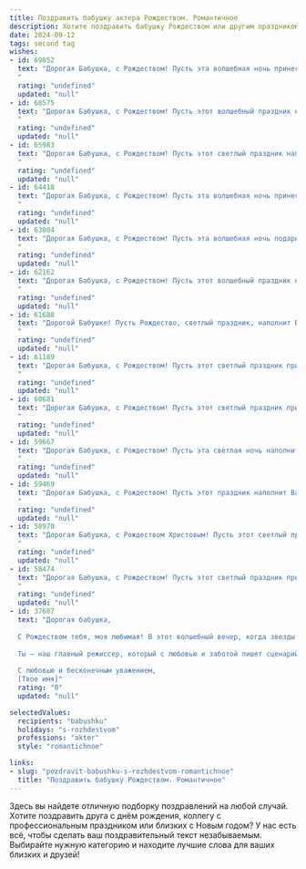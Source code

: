 ```yaml
---
title: Поздравить бабушку актера Рождеством. Романтичное
description: Хотите поздравить бабушку Рождеством или другим праздником? Наш ИИ создаст незабываемое поздравление, а вы обязательно выделитесь среди других.  
date: 2024-09-12
tags: second tag
wishes:
- id: 69852
  text: "Дорогая Бабушка, с Рождеством! Пусть эта волшебная ночь принесет тебе покой, радость и свет. Ты, как истинная актриса, играешь главную роль в нашей жизни, наполняя ее теплом и любовью. Желаю тебе сказочного праздника и исполнения всех желаний!
  "
  rating: "undefined"
  updated: "null"
- id: 68575
  text: "Дорогая Бабушка, с Рождеством! Пусть этот волшебный праздник наполнит вашу жизнь светом, теплом и любовью, как праздничная сцена, на которой вы всегда играете главную роль. Желаю вам душевного спокойствия, крепкого здоровья и самых ярких мгновений в  прекрасном театре жизни!
  "
  rating: "undefined"
  updated: "null"
- id: 65983
  text: "Дорогая Бабушка, с Рождеством! Пусть этот светлый праздник наполнит твой дом теплом, уютом и любовью, а твоя душа будет согрета волшебством сказочных рождественских мгновений. Пусть твое сердце, как сцена, всегда будет открыто для новых ролей, а жизнь -  прекрасной постановкой, где ты, как истинная актриса, играешь главную роль с блеском и талантом!
  "
  rating: "undefined"
  updated: "null"
- id: 64418
  text: "Дорогая Бабушка, с Рождеством! Пусть эта волшебная ночь принесет тебе свет и радость, а твоя душа будет наполнена таким же теплом, что и твоя любовь к искусству и сцене. Желаю тебе много счастливых моментов, улыбок и, конечно же, новых ролей, которые подарят тебе незабываемые эмоции и овации благодарных зрителей.
  "
  rating: "undefined"
  updated: "null"
- id: 63004
  text: "Дорогая Бабушка, с Рождеством! Пусть эта волшебная ночь подарит тебе мир, любовь и свет, как те, что всегда сияют в твоих глазах. Пусть твои дни будут полны радости и тепла, а все твои мечты сбудутся на этой праздничной сцене жизни. С любовью!
  "
  rating: "undefined"
  updated: "null"
- id: 62162
  text: "Дорогая Бабушка, с Рождеством! Пусть этот волшебный праздник наполнит Ваш дом теплом, любовью и светом, как сияние праздничной звезды. Желаю Вам здоровья, душевного спокойствия и исполнения всех желаний. Пусть Ваша жизнь, как прекрасная театральная постановка, будет полна ярких моментов, трогательных сцен и счастливых финалов!
  "
  rating: "undefined"
  updated: "null"
- id: 61688
  text: "Дорогой Бабушке! Пусть Рождество, светлый праздник, наполнит Ваши дни теплым светом, как лучи солнца на сцене, где Вы так великолепно играли свою жизнь. Пусть в Вашем сердце всегда горит огонь творческого вдохновения, а душа останется такой же юной и прекрасной, как в самые первые дни Вашей актерской карьеры.
  "
  rating: "undefined"
  updated: "null"
- id: 61189
  text: "Дорогая Бабушка, с Рождеством! Пусть этот светлый праздник принесет в твою жизнь столько же тепла и радости, сколько ты даришь нам своим талантом и душой. Пусть каждый твой выход на сцену будет волшебным, а овации зрителей - самым сладким подарком.
  "
  rating: "undefined"
  updated: "null"
- id: 60681
  text: "Дорогая Бабушка, с Рождеством! Пусть этот светлый праздник принесет тебе мир, любовь и тепло, как блеск рождественской звезды. Ты, как актриса, всю жизнь играла свои роли с искренностью и талантом, даря людям свет и радость. Желаю тебе, чтобы каждый день твоей жизни был полон любви, добра и волшебства!
  "
  rating: "undefined"
  updated: "null"
- id: 59667
  text: "Дорогая Бабушка, с Рождеством! Пусть эта светлая ночь наполнит твой дом чудесным светом, а сердце - радостью и любовью. Хочу пожелать тебе, чтобы твоя душа всегда оставалась молодой и яркой, словно искрящаяся елочная игрушка, а талант актера - источником вдохновения и счастья!
  "
  rating: "undefined"
  updated: "null"
- id: 59469
  text: "Дорогая Бабушка, с Рождеством! Пусть этот праздник наполнит Вашу жизнь теплом, светом и волшебством, как сияние Рождественской звезды. Пусть все Ваши мечты сбудутся, а сердце всегда будет полным любви и радости. Пусть этот праздник станет началом новой главы Вашей жизни, полной вдохновения, ярких ролей и восторженных оваций. С любовью и  пожеланием всего самого доброго!
  "
  rating: "undefined"
  updated: "null"
- id: 58970
  text: "Дорогая Бабушка, с Рождеством Христовым! Пусть этот светлый праздник принесет тебе мир, покой и любовь, а твой талант Актера всегда будет сиять яркой звездой на сцене жизни!
  "
  rating: "undefined"
  updated: "null"
- id: 58474
  text: "Дорогая Бабушка, с Рождеством! Пусть этот светлый праздник принесет в вашу жизнь тепло, уют и волшебство, как яркие огни на рождественской елке. Желаю вам крепкого здоровья, душевного спокойствия и много счастливых мгновений в кругу любящих вас людей. Пусть звезда Рождества освещает ваш путь, а ее свет помогает вам воплощать в жизнь самые смелые мечты. Пусть на вашей сцене жизни всегда будут только добрые и трогательные роли!
  "
  rating: "undefined"
  updated: "null"
- id: 37687
  text: "Дорогая бабушка,
  
  С Рождеством тебя, моя любимая! В этот волшебный вечер, когда звезды ярче светят, а сердца наполняются теплом, хочу пожелать тебе счастья, здоровья и светлых дней. Пусть жизнь твоя будет как самая красивое представление, полное ярких эмоций и нежных моментов.
  
  Ты — наш главный режиссер, который с любовью и заботой пишет сценарий нашей жизни. Спасибо за все те чудеса, которые ты приносишь в наш мир. Пусть этот праздник подарит тебе радость, как в самый прекрасный миг на сцене!
  
  С любовью и бесконечным уважением,
  [Твое имя]"
  rating: "0"
  updated: "null"

selectedValues:
  recipients: "babushku"
  holidays: "s-rozhdestvom"
  professions: "akter"
  style: "romantichnoe"

links:
- slug: "pozdravit-babushku-s-rozhdestvom-romantichnoe"
  title: "Поздравить бабушку Рождеством. Романтичное"
---
```


Здесь вы найдете отличную подборку поздравлений на любой случай. 
Хотите поздравить друга с днём рождения, коллегу с профессиональным праздником или близких с Новым годом? У нас есть всё, чтобы сделать ваш поздравительный текст незабываемым. Выбирайте нужную категорию и находите лучшие слова для ваших близких и друзей!
